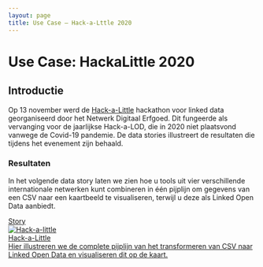 ```yaml
---
layout: page
title: Use Case ― Hack-a-Lttle 2020
---
```

# Use Case: HackaLittle 2020

## Introductie

Op 13 november werd de [Hack-a-Little](https://hackalod.com/) hackathon voor linked data georganiseerd door het Netwerk Digitaal Erfgoed. Dit fungeerde als vervanging voor de jaarlijkse Hack-a-LOD, die in 2020 niet plaatsvond vanwege de Covid-19 pandemie. De data stories illustreert de resultaten die tijdens het evenement zijn behaald.

### Resultaten
In het volgende data story laten we zien hoe u tools uit vier verschillende internationale netwerken kunt combineren in één pijplijn om gegevens van een CSV naar een kaartbeeld te visualiseren, terwijl u deze als Linked Open Data aanbiedt.

<div class="cards-wrapper">
  <a href="https://data.labs.kadaster.nl/archief/-/stories/hack-a-little">
    <div class="card">
      <div class="card-type">Story</div>
      <img class="card-image" src="https://data.labs.kadaster.nl/_api/stories/archief/hack-a-little/banner.webp?v=1&w=1200" alt="Hack-a-little">
      <div class="card-title">Hack-a-Little</div>
      <div class="card-description">Hier illustreren we de complete pijplijn van het transformeren van CSV naar Linked Open Data en visualiseren dit op de kaart.</div>
    </div>
  </a>
